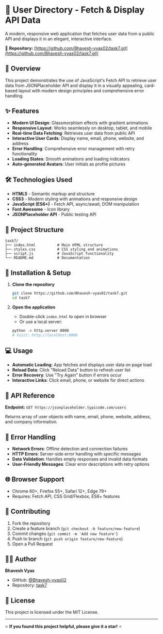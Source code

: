 # 👥 User Directory - Fetch & Display API Data

A modern, responsive web application that fetches user data from a public API and displays it in an elegant, interactive interface.

🔗 **Repository:** [https://github.com/Bhavesh-vyas02/task7.git](https://github.com/Bhavesh-vyas02/task7.git)

## 🎯 Overview

This project demonstrates the use of JavaScript's Fetch API to retrieve user data from JSONPlaceholder API and display it in a visually appealing, card-based layout with modern design principles and comprehensive error handling.

## ✨ Features

- **Modern UI Design**: Glassmorphism effects with gradient animations
- **Responsive Layout**: Works seamlessly on desktop, tablet, and mobile
- **Real-time Data Fetching**: Retrieves user data from public API
- **Interactive User Cards**: Display name, email, phone, website, and address
- **Error Handling**: Comprehensive error management with retry functionality
- **Loading States**: Smooth animations and loading indicators
- **Auto-generated Avatars**: User initials as profile pictures

## 🛠️ Technologies Used

- **HTML5** - Semantic markup and structure
- **CSS3** - Modern styling with animations and responsive design
- **JavaScript (ES6+)** - Fetch API, async/await, DOM manipulation
- **Font Awesome** - Icon library
- **JSONPlaceholder API** - Public testing API

## 📁 Project Structure

```
task7/
├── index.html          # Main HTML structure
├── styles.css          # CSS styling and animations
├── script.js           # JavaScript functionality
└── README.md           # Documentation
```

## 🚀 Installation & Setup

1. **Clone the repository**
   ```bash
   git clone https://github.com/Bhavesh-vyas02/task7.git
   cd task7
   ```

2. **Open the application**
   - Double-click `index.html` to open in browser
   - Or use a local server:
   ```bash
   python -m http.server 8000
   # Visit: http://localhost:8000
   ```

## 💻 Usage

- **Automatic Loading**: App fetches and displays user data on page load
- **Reload Data**: Click "Reload Data" button to refresh user list
- **Error Recovery**: Use "Try Again" button if errors occur
- **Interactive Links**: Click email, phone, or website for direct actions

## 🔌 API Reference

**Endpoint:** `GET https://jsonplaceholder.typicode.com/users`

Returns array of user objects with name, email, phone, website, address, and company information.

## 🔧 Error Handling

- **Network Errors**: Offline detection and connection failures
- **HTTP Errors**: Server-side error handling with specific messages
- **Data Validation**: Handles empty responses and invalid data formats
- **User-Friendly Messages**: Clear error descriptions with retry options

## 🌐 Browser Support

- Chrome 60+, Firefox 55+, Safari 12+, Edge 79+
- Requires: Fetch API, CSS Grid/Flexbox, ES6+ features

## 🤝 Contributing

1. Fork the repository
2. Create a feature branch (`git checkout -b feature/new-feature`)
3. Commit changes (`git commit -m 'Add new feature'`)
4. Push to branch (`git push origin feature/new-feature`)
5. Open a Pull Request

## 👨‍💻 Author

**Bhavesh Vyas**
- GitHub: [@Bhavesh-vyas02](https://github.com/Bhavesh-vyas02)
- Repository: [task7](https://github.com/Bhavesh-vyas02/task7.git)

## 📄 License

This project is licensed under the MIT License.

---

⭐ **If you found this project helpful, please give it a star!** ⭐